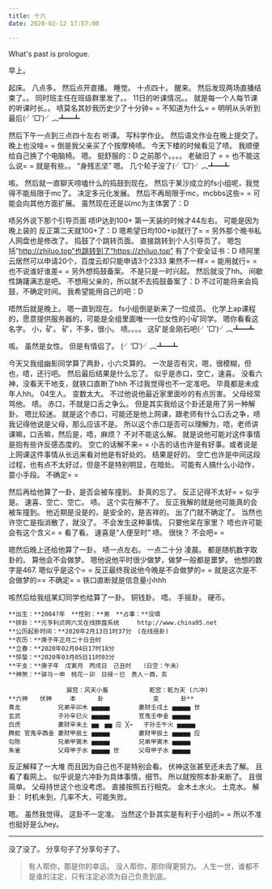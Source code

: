 ```yaml
---
title: 十六
date: 2020-02-12 17:57:00

---
```

What's past is prologue.

<!--more-->早上。
起床。
八点多。
然后点开直播。
睡觉。
十点四十。
醒来。
然后发现两场直播结束了。。
同时班主任在班级群里发了。。
11日的听课情况。。
就是每一个人每节课的听课时长。。
啧莫名其妙我历史少了十分钟= =
不知道为什么= =
明明从头听到最后(╯‵□′)╯︵┻━┻


然后下午一点到三点四十左右
听课。
写科学作业。
然后语文作业在晚上提交了。
晚上也没啥= =
倒是我父亲买了个按摩椅啧。
今天下楼的时候看见了啧。
我顺便给自己换了个电脑椅。
嗯。
挺舒服的：D
之前那个。。。。
老破旧了 = =
也不能这么说= =
就是有些。。
“身残志坚”
嗯。
几个轮子没了(╯‵□′)╯︵┻━┻

咳。
然后就一直聊天唠嗑什么的捣鼓到现在。
然后于某沙成立的fs小组呢，我觉得不能局限于mc了。
决定多元化发展。
然后不再局限于mc，mcbbs这些= =
可能会向其他方面扩展。
虽然现在还是以mc为主体罢了：D

啧另外说下那个引导页面
啧IP达到100+
第一天装的时候才44左右。
可能是因为晚上装的
反正第二天就100+了：D
嗯希望日均100+ip就行了= =
另外那个晚书私人网盘也是修改了。
捣鼓了个跳转页面。
直接跳转到个人引导页了。
嗯包括“http://zhiluo.top”也跳转到了“https://zhiluo.top”
有了个安全证书：D
啧阿里云居然可以申请20个，百度云却只能申请3个2333
果然不一样= =
能用就行= =
也不说谁好谁差= =
另外想捣鼓备案。
不是只是一时兴起。
然后就没了hh。
间歇性踌躇满志是吧。
不想用父亲的，所以就不去捣鼓备案了：D
不过可能将来会捣鼓，不确定时间。
我希望能用自己的吧：D

唔然后就是晚上。
嗯一直到现在。
fs小组倒是新来了一位成员。
化学上ap课程的，愿意提供服务器的，可能是全组里面唯一一位女性的小矿同学。
嗯你看看这名字。
小，矿。
矿，不多，很小。
啧。。。。
这矿是金刚石吧(╯‵□′)╯︵┻━┻

咳。
虽然是女性。
但是有情侣了。
(╯‵□′)╯︵┻━┻

今天又我组幽影同学算了两卦，小六爻算的。
一次是否有灾，嗯，很模糊，但也，唔，还行吧。
然后最后结果是什么忘了。
似乎是赤口，空亡，速喜。
没看六神，没看天干地支，就铁口直断了hhh
不过我觉得也不一定准吧。
毕竟都是未成年人hh。
04生人。
变数太大。
不过他说他最近家里面吵的有点厉害。
父母经常骂他。
啧。
赤口，不就是口舌之争么。
但是其实我给这个卦还是用了另一种解卦。
嗯比较迷。
就是这个赤口，可能还是他上网课，跟老师有什么口舌之争，啧我记得他说是父母，那么应该不是。
所以这个赤口是否可以理解为，唔，老师讲课嘛，口舌嘛，然后是，唔，麻烦？
不对不能这么解。
就是说他可能对这件事情是抱有些许反感态度的。
空亡的话解不来= =
小吉的话也许是有好事。或者说是上网课这件事情从长远来看对他是有好处的。
结果是好的。
空亡也许是中间这段过程，也有点不太好过，但是不是特别明显，在暗处。
可能有人搞什么小动作，耍小手段。
不确定= =

然后再给他算了一卦，是否会被车撞到。
卦真的忘了。
反正记得不太好= =
似乎是。
速喜、空亡、空亡。
啧。
这个实在解不了。
反正我解的就是他可能真的会被车撞到。
他近期是没是的，是安全的，是吉祥的。
出了门就不确定了。
当然也许空亡是指消散了，就没了。
不会发生这种事情。
只要他呆在家里？
唔也许可能会有这个含义= =
看了看。
速喜是“人便至时”
啧。
很快？
不会吧= =

嗯然后晚上还给他算了一卦。
啧一点左右。
一点二十分
凌晨。
都是随机数字取卦的。
算他会不会做梦。
嗯他说他平时很少做梦，做梦一般都是噩梦。
他想的数字是467.
嗯似乎是这个= =
反正最终我说他今晚是不会做梦的= =
就是这次是不会做梦的==
不确定= =
铁口直断就是信息量小hhh

咳然后给我组某幻同学也给算了一卦。
铜钱卦。
唔。
手摇卦。
硬币。


```
**出生：**2004?年　**性别：**男　**占事：**没填
**排卦：**元亨利贞网六爻在线排盘系统　　　http://www.china95.net
**公历起卦时间：**2020年2月13日1时37分　(在线摇卦)
**农历：**庚子年正月二十日丑时
**立春：**2020年02月04日17时18分
**惊蛰：**2020年03月05日11时03分
**干支：**庚子年　戊寅月　丙戌日　己丑时　　（日空：午未）
**神煞：**驿马－申　桃花－卯　日禄－巳　贵人－酉，亥

　　 　　　　　　　巽宫：风天小畜 　　 　 　　乾宫：乾为天 (六冲)　
**六神　　伏神　　　本　 　　卦　　 　 　　　　变　 　　卦**
青龙 　　　　　 兄弟辛卯木 ▅▅▅▅▅ 　 　　 妻财壬戌土 ▅▅▅▅▅ 世
玄武 　　　　　 子孙辛巳火 ▅▅▅▅▅ 　 　　 官鬼壬申金 ▅▅▅▅▅ 　
白虎 　　　　　 妻财辛未土 ▅▅　▅▅ 应 ╳→   子孙壬午火 ▅▅▅▅▅ 　
腾蛇 官鬼辛酉金 妻财甲辰土 ▅▅▅▅▅ 　 　　 妻财甲辰土 ▅▅▅▅▅ 应
勾陈 　　　　　 兄弟甲寅木 ▅▅▅▅▅ 　 　　 兄弟甲寅木 ▅▅▅▅▅ 　
朱雀 　　　　　 父母甲子水 ▅▅▅▅▅ 世 　　 父母甲子水 ▅▅▅▅▅
```

反正解释了一大堆
而且因为自己也不是特别会看。
伏神这张甚至还未去了解。
且看了看网上。
似乎说是六冲卦为具体事情，细节。
所以就按照本卦来断了。
且很简单。
父母持世这个也没考虑。
直接按照五行相克。
金木土水火。
土克水。
解卦：
时机未到，几率不大，可能失败。

嗯。
虽然我觉得。
这卦不一定准。
当然这个卦其实是有利于小组的= =
所以不准也挺好是么hey。


----------


没了没了。
分享句子了分享句子了。

> 有人帮你，那是你的幸运。
> 没人帮你，那你得更努力。
> 人生一世，谁都不是谁的注定，只有注定必须为自己负责到底。



